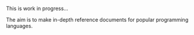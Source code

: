This is work in progress...

The aim is to make in-depth reference documents for popular programming languages.